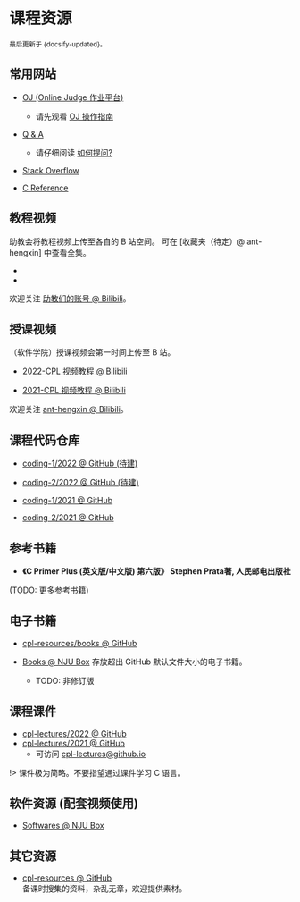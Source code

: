 # 课程资源

<small>最后更新于 {docsify-updated}。</small>

## 常用网站

- [OJ (Online Judge 作业平台)](oj.cpl.icu)

  - 请先观看 [OJ 操作指南](ex-guides?id=oj-必看)

- [Q & A](qa.cpl.icu)

  - 请仔细阅读 [如何提问?](qa?id=如何提问与求助)

- [Stack Overflow](https://stackoverflow.com/)

- [C Reference](https://en.cppreference.com/w/c)

## 教程视频

助教会将教程视频上传至各自的 B 站空间。
可在 [收藏夹（待定）@ ant-hengxin] 中查看全集。

- 
- 

欢迎关注 [助教们的账号 @ Bilibili](./qa?id=助教信息)。

## 授课视频

（软件学院）授课视频会第一时间上传至 B 站。

- [2022-CPL 视频教程 @ Bilibili](https://space.bilibili.com/479141149/channel/seriesdetail?sid=2609917)

- [2021-CPL 视频教程 @ Bilibili](https://space.bilibili.com/479141149/channel/seriesdetail?sid=490580)

欢迎关注 [ant-hengxin @ Bilibili](https://space.bilibili.com/479141149)。

## 课程代码仓库

- [coding-1/2022 @ GitHub (待建)]()

- [coding-2/2022 @ GitHub (待建)]()

- [coding-1/2021 @ GitHub](https://github.com/courses-at-nju-by-hfwei/cpl-coding-1)

- [coding-2/2021 @ GitHub](https://github.com/courses-at-nju-by-hfwei/cpl-coding-2)

## 参考书籍

- **《C Primer Plus (英文版/中文版) 第六版》 Stephen Prata著, 人民邮电出版社**


(TODO: 更多参考书籍)

## 电子书籍

- [cpl-resources/books @ GitHub](https://github.com/courses-at-nju-by-hfwei/cpl-resources/tree/main/books)

- [Books @ NJU Box](https://box.nju.edu.cn/d/72a86dce9c444e98a7bd/) 存放超出 GitHub 默认文件大小的电子书籍。
  - TODO: 非修订版

## 课程课件

- [cpl-lectures/2022 @ GitHub](https://github.com/courses-at-nju-by-hfwei/cpl-lectures/blob/main/2022)
- [cpl-lectures/2021 @ GitHub](https://github.com/courses-at-nju-by-hfwei/cpl-lectures/tree/main/2021)
  - 可访问 [cpl-lectures@github.io](https://courses-at-nju-by-hfwei.github.io/cpl-lectures/)

!> 课件极为简略。不要指望通过课件学习 C 语言。

## 软件资源 (配套视频使用)

- [Softwares @ NJU Box](https://box.nju.edu.cn/d/32cbeb7bdda14493abba/)

## 其它资源

- [cpl-resources @ GitHub](https://github.com/courses-at-nju-by-hfwei/cpl-resources)</br>
备课时搜集的资料，杂乱无章，欢迎提供素材。
